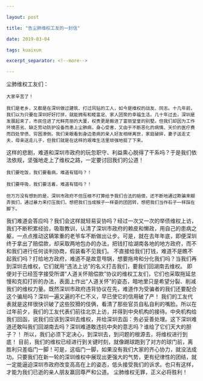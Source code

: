 ```yaml
---

layout: post

title: "告尘肺维权工友的一封信"

date: 2019-03-04

tags: kuaixun

excerpt_separator: <!--more-->

---
```

尘肺维权工友们：

    大家辛苦了！

    我们是老乡，又都是在深圳做过建筑、打过风钻的工人，如今是维权的战友、同志。十几年前，我们以为只要在深圳好好打拼，就能拥有和睦富足、家人团聚的幸福生活。几十年过去，深圳是发展起来了，市民住进了光鲜亮丽的大厦，权贵更是搬进了富丽堂皇的别墅。但我们却因为工作环境恶劣、缺乏劳动防护设备而患上尘肺病，身心受害，又由于不断恶化的病情、天价的医疗费而四处举债、穷困潦倒。我们亲眼看到身边患病的亲人好友相继离世，家庭破碎，妻子送走丈夫，母亲送走儿子，但我们就是在这样的艰难生活里顽强地挺了下来。
这样的悲剧，难道和深圳市政府的玩忽职守、利益熏心脱得了干系吗？于是我们依法依规，坚强地走上了维权之路，一定要讨回我们的公道！

    我们要吃饭，我们要看病，难道有错吗？！
    
    我们要呼吸，我们要活着，难道有错吗？！
    
    但万万没有想到的是，深圳市政府不但压根不打算给予我们合法的赔偿，还不断地通过欺骗来糊弄我们，通过暴力来打压我们，想把我们当成猴子一样耍的团团转，想把我们当作石子一样踩在脚下。
我们难道会答应吗？我们会这样就轻易妥协吗？经过一次又一次的举债维权上访，我们不断积累经验，吸取教训，认清了深圳市政府的赖皮和懒政，用自己的患病之躯，一点点推动这辆笨重的老爷车不断做出让步。可是，就在去年年底，即便深圳终于拿出了赔偿款，却采取两地包办的办法，把钱打给湖南各地的地方政府，而不和我们进行任何谈判协商，假装看不见我们。
不直接给我们打钱，难道不是瞧不起我们吗？打给地方政府，难道不是故意甩锅，想要拖垮和分化我们吗？当我们再到深圳去维权，它们就用“违法上访”的名义打击我们，要我们回湖南去维权。
即便对于已经签字接受所谓“人道关怀赔偿款”协议的维权工友们，它们也采取拖延怠慢和克扣打折的办法，表面上作出“人道关怀”的姿态，暗地里只是希望分裂、削减我们的维权力量。既然深圳市政府违背协议在先，难道作为受骗者的我们还要配合这个骗局吗？深圳一遍又遍的不仁不义，早已使它的信用破了产！
我们的工友代表就是这样很快识破了这些狡猾的伎俩，看清了那些官员自私自利的嘴脸。所以在过年前夕，我们的工友代表们前往北京上访，并得到中央机构的接待。中央机构给我们回函，说我们应该到深圳去维权，并给深圳去函：务必妥善处理。这下深圳难道还敢叫我们回湖南去吗？深圳难道敢违抗中央的意志吗？谁给了它们天大的胆子？！
所以，我们必须下定决心，到深圳去，到问题的根源去，将维权进行到底！
目前，我们的维权已经进行到关键时刻，就像踢球跑到了对方的球门前，离胜利只差临门一脚！可是，这临门一脚，如果没有我们大家的齐心协力，就没法成功。只要我们在新一轮的深圳维权中展现出更强大的气势，更有纪律性的团结，就一定能逼迫深圳市政府改变高高在上的姿态，低头接受我们的诉求。也只有这样，才能为我们已逝的亲人朋友赢回尊严和公道。
尘肺维权无罪，正义必将胜利！

